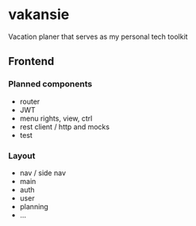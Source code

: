 # vakansie
Vacation planer that serves as my personal tech toolkit 


## Frontend 
### Planned components

- router
- JWT 
- menu rights, view, ctrl
- rest client / http and mocks
- test


### Layout 

- nav / side nav
- main
- auth
- user 
- planning 
- ...

